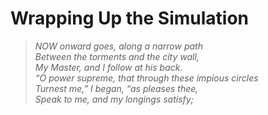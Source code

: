 # Wrapping Up the Simulation

<blockquote> <i>
NOW onward goes, along a narrow path <br>
Between the torments and the city wall,<br>
My Master, and I follow at his back.<br>
“O power supreme, that through these impious circles<br>
Turnest me,” I began, “as pleases thee,<br>
Speak to me, and my longings satisfy;
</i></blockquote>
<br> <br>
